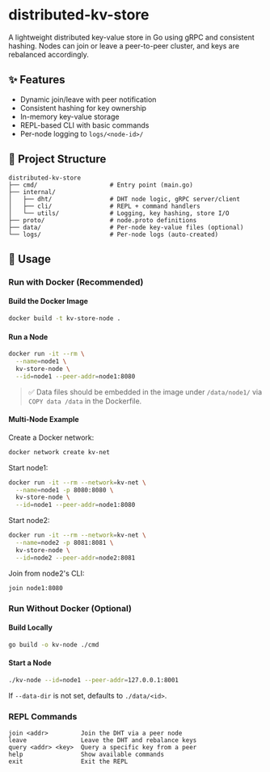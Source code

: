 # distributed-kv-store

A lightweight distributed key-value store in Go using gRPC and consistent hashing. Nodes can join or leave a peer-to-peer cluster, and keys are rebalanced accordingly.

## ✨ Features

- Dynamic join/leave with peer notification
- Consistent hashing for key ownership
- In-memory key-value storage
- REPL-based CLI with basic commands
- Per-node logging to `logs/<node-id>/`

## 📁 Project Structure

```
distributed-kv-store
├── cmd/                    # Entry point (main.go)
├── internal/
│   ├── dht/                # DHT node logic, gRPC server/client
│   ├── cli/                # REPL + command handlers
│   └── utils/              # Logging, key hashing, store I/O
├── proto/                  # node.proto definitions
├── data/                   # Per-node key-value files (optional)
└── logs/                   # Per-node logs (auto-created)
```

## 🚀 Usage

### Run with Docker (Recommended)

#### Build the Docker Image

```bash
docker build -t kv-store-node .
```

#### Run a Node

```bash
docker run -it --rm \
  --name=node1 \
  kv-store-node \
  --id=node1 --peer-addr=node1:8080
```

> ✅ Data files should be embedded in the image under `/data/node1/` via `COPY data /data` in the Dockerfile.

#### Multi-Node Example

Create a Docker network:

```bash
docker network create kv-net
```

Start node1:

```bash
docker run -it --rm --network=kv-net \
  --name=node1 -p 8080:8080 \
  kv-store-node \
  --id=node1 --peer-addr=node1:8080
```

Start node2:

```bash
docker run -it --rm --network=kv-net \
  --name=node2 -p 8081:8081 \
  kv-store-node \
  --id=node2 --peer-addr=node2:8081
```

Join from node2's CLI:

```text
join node1:8080
```

### Run Without Docker (Optional)

#### Build Locally

```bash
go build -o kv-node ./cmd
```

#### Start a Node

```bash
./kv-node --id=node1 --peer-addr=127.0.0.1:8001
```

If `--data-dir` is not set, defaults to `./data/<id>`.

### REPL Commands

```text
join <addr>         Join the DHT via a peer node
leave               Leave the DHT and rebalance keys
query <addr> <key>  Query a specific key from a peer
help                Show available commands
exit                Exit the REPL
```
